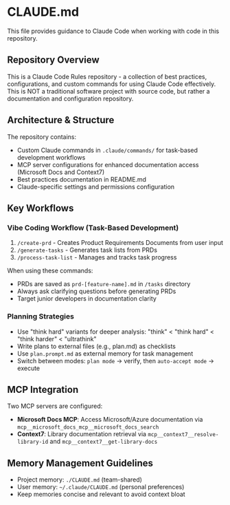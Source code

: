 # CLAUDE.md

This file provides guidance to Claude Code when working with code in this repository.

## Repository Overview

This is a Claude Code Rules repository - a collection of best practices, configurations, and custom commands for using Claude Code effectively. This is NOT a traditional software project with source code, but rather a documentation and configuration repository.

## Architecture & Structure

The repository contains:
- Custom Claude commands in `.claude/commands/` for task-based development workflows
- MCP server configurations for enhanced documentation access (Microsoft Docs and Context7)
- Best practices documentation in README.md
- Claude-specific settings and permissions configuration

## Key Workflows

### Vibe Coding Workflow (Task-Based Development)
1. `/create-prd` - Creates Product Requirements Documents from user input
2. `/generate-tasks` - Generates task lists from PRDs
3. `/process-task-list` - Manages and tracks task progress

When using these commands:
- PRDs are saved as `prd-[feature-name].md` in `/tasks` directory
- Always ask clarifying questions before generating PRDs
- Target junior developers in documentation clarity

### Planning Strategies
- Use "think hard" variants for deeper analysis: "think" < "think hard" < "think harder" < "ultrathink"
- Write plans to external files (e.g., plan.md) as checklists
- Use `plan.prompt.md` as external memory for task management
- Switch between modes: `plan mode` → verify, then `auto-accept mode` → execute

## MCP Integration

Two MCP servers are configured:
- **Microsoft Docs MCP**: Access Microsoft/Azure documentation via `mcp__microsoft_docs_mcp__microsoft_docs_search`
- **Context7**: Library documentation retrieval via `mcp__context7__resolve-library-id` and `mcp__context7__get-library-docs`

## Memory Management Guidelines

- Project memory: `./CLAUDE.md` (team-shared)
- User memory: `~/.claude/CLAUDE.md` (personal preferences)
- Keep memories concise and relevant to avoid context bloat